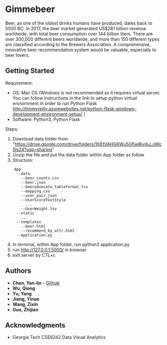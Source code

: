 # Gimmebeer

Beer, as one of the oldest drinks humans have produced, dates back to 5000 BC. In 2017, the beer market generated US$281 billion revenue worldwide, with total beer consumption over 144 billion liters. There are over 300,000 different beers worldwide, and more than 150 different types are classified according to the Brewers Association. A comprehensive, innovative beer recommendation system would be valuable, especially to beer lovers.

## Getting Started

Requirement:
- OS: Mac OS (Windows is not recommended as it requires virtual server. You can follow instructions in the link to setup python virtual enviornment in order to run Python Flask http://timmyreilly.azurewebsites.net/python-flask-windows-development-environment-setup/ )
- Software: Python3, Python Flask

Steps:
1. Download data folder from "https://drive.google.com/drive/folders/1IIiEtVAHG6Wu5GfjwBivjbJ_oWc5Is24?usp=sharing"
2. Unzip the file and put the data folder within App folder as follow
3. Structure:
```
    App
     --data
       --beer_counts.csv
       --beer.json
       --beeradvocate_tableformat.tsv
       --mapping.csv
       --user_pair.json
       --UserScoreTextStyle
         ...
       --UserWeight.tsv
     --static
       ...
     --templates
       --beer.html
       --recommend_by_attr.html
     --application.py
```
4. In terminal, within App folder, run python3 application.py
5. run http://127.0.0.1:5000/ in browser
6. exit server by CTL+c

## Authors

* **Chen, Yan-lin** - [Github](https://github.com/ylc0006)
* **Wu, Qiong**
* **Yu, Yang**
* **Jiang, Yinuo**
* **Wang, Zixin**
* **Guo, Zhijian**

## Acknowledgments

* Georgia Tech CSE6242 Data Visual Analytics
